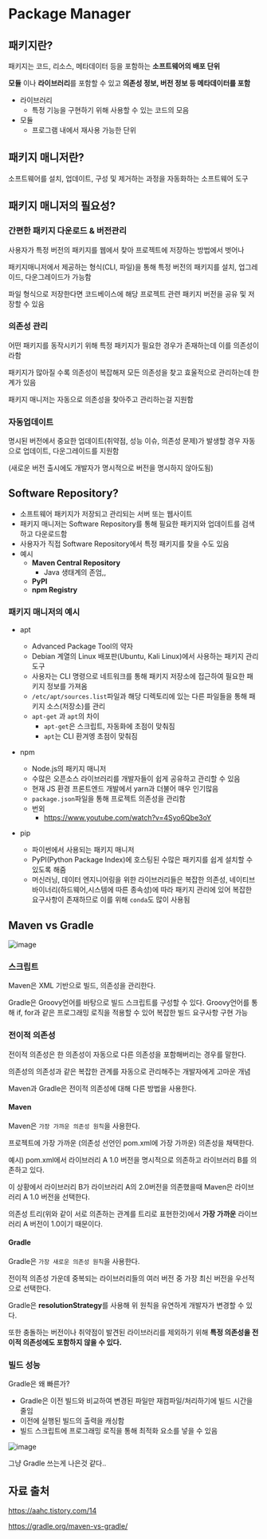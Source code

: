# Package Manager



## 패키지란?

패키지는 코드, 리소스, 메타데이터 등을 포함하는 **소프트웨어의 배포 단위**

**모듈** 이나 **라이브러리**를 포함할 수 있고 **의존성 정보, 버전 정보 등 메타데이터를 포함**

- 라이브러리
  - 특정 기능을 구현하기 위해 사용할 수 있는 코드의 모음
- 모듈
  - 프로그램 내에서 재사용 가능한 단위



## 패키지 매니저란?

 소프트웨어를 설치, 업데이트, 구성 및 제거하는 과정을 자동화하는 소프트웨어 도구



## 패키지 매니저의 필요성?



### 간편한 패키지 다운로드 & 버전관리

사용자가 특정 버전의 패키지를 웹에서 찾아 프로젝트에 저장하는 방법에서 벗어나

패키지매니저에서 제공하는 형식(CLI, 파일)을 통해 특정 버전의 패키지를 설치, 업그레이드, 다운그레이드가 가능함

파일 형식으로 저장한다면 코드베이스에 해당 프로젝트 관련 패키지 버전을 공유 및 저장할 수 있음

### 의존성 관리

어떤 패키지를 동작시키기 위해 특정 패키지가 필요한 경우가 존재하는데 이를 의존성이라함

패키지가 많아질 수록 의존성이 복잡해져 모든 의존성을 찾고 효울적으로 관리하는데 한계가 있음

패키지 매니저는 자동으로 의존성을 찾아주고 관리하는걸 지원함



### 자동업데이트

명시된 버전에서 중요한 업데이트(취약점, 성능 이슈, 의존성 문제)가 발생할 경우 자동으로 업데이트, 다운그레이드를 지원함

(새로운 버전 출시에도 개발자가 명시적으로 버전을 명시하지 않아도됨)



## Software Repository?

-  소프트웨어 패키지가 저장되고 관리되는 서버 또는 웹사이트
-  패키지 매니저는 Software Repository를 통해 필요한 패키지와 업데이트를 검색하고 다운로드함
-  사용자가 직접 Software Repository에서 특정 패키지를 찾을 수도 있음
-  예시
   - **Maven Central Repository**
     - Java 생태계의 존엄,,
   - **PyPI**
   - **npm Registry**

### 패키지 매니저의 예시

- apt
  - Advanced Package Tool의 약자
  - Debian 계열의 Linux 배포판(Ubuntu, Kali Linux)에서 사용하는 패키지 관리 도구
  - 사용자는 CLI 명령으로 네트워크를 통해 패키지 저장소에 접근하여 필요한 패키지 정보를 가져옴
  - `/etc/apt/sources.list`파일과 해당 디렉토리에 있는 다른 파일들을 통해 패키지 소스(저장소)를 관리
  - `apt-get`  과 `apt`의 차이
    - `apt-get`은 스크립트, 자동화에 초점이 맞춰짐
    - `apt`는 CLI 환겨엥 초점이 맞춰짐

- npm
  - Node.js의 패키지 매니저 
  - 수많은 오픈소스 라이브러리를 개발자들이 쉽게 공유하고 관리할 수 있음
  - 현재 JS 환경 프론트엔드 개발에서 yarn과 더불어 매우 인기많음
  - `package.json`파일을 통해 프로젝트 의존성을 관리함
  - 번외
    - https://www.youtube.com/watch?v=4Syo6Qbe3oY

- pip
  - 파이썬에서 사용되는 패키지 매니저
  - PyPI(Python Package Index)에 호스팅된 수많은 패키지를 쉽게 설치할 수 있도록 해줌
  - 머신러닝, 데이터 엔지니어링을 위한 라이브러리들은 복잡한 의존성, 네이티브 바이너리(하드웨어,시스템에 따른 종속성)에 따라 패키지 관리에 있어
    복잡한 요구사항이 존재하므로 이를 위해 `conda`도 많이 사용됨

## Maven vs Gradle

![image](https://github.com/sj7699/Backend-Study/assets/26706925/05d7c858-a30a-41f9-bf9d-ab42c5294975)


### 스크립트

Maven은 XML 기반으로 빌드, 의존성을 관리한다.

Gradle은 Groovy언어를 바탕으로 빌드 스크립트를 구성할 수 있다. Groovy언어를 통해 if, for과 같은 프로그래밍 로직을 적용할 수 있어 복잡한 빌드 요구사항 구현 가능



### 전이적 의존성

전이적 의존성은 한 의존성이 자동으로 다른 의존성을 포함해버리는 경우를 말한다.

의존성의 의존성과 같은 복잡한 관계를 자동으로 관리해주는 개발자에게 고마운 개념

Maven과 Gradle은 전이적 의존성에 대해 다른 방법을 사용한다.

#### Maven

Maven은 `가장 가까운 의존성 원칙`을 사용한다. 

프로젝트에 가장 가까운 (의존성 선언인 pom.xml에 가장 가까운) 의존성을 채택한다. 

예시) pom.xml에서 라이브러리 A 1.0 버전을 명시적으로 의존하고 라이브러리 B를 의존하고 있다.

이 상황에서 라이브러리 B가 라이브러리 A의 2.0버전을 의존했을때 Maven은 라이브러리 A 1.0 버전을 선택한다.

의존성 트리(위와 같이 서로 의존하는 관계를 트리로 표현한것)에서 **가장 가까운** 라이브러리 A 버전이 1.0이기 때문이다.



#### Gradle

Gradle은 `가장 새로운 의존성 원칙`을 사용한다.

전이적 의존성 가운데 중복되는 라이브러리들의 여러 버전 중 가장 최신 버전을 우선적으로 선택한다.

Gradle은 **resolutionStrategy**를 사용해 위 원칙을 유연하게 개발자가 변경할 수 있다.

또한 충돌하는 버전이나 취약점이 발견된 라이브러리를 제외하기 위해 **특정 의존성을 전이적 의존성에도 포함하지 않을 수 있다.**



### 빌드 성능

Gradle은 왜 빠른가?

- Gradle은 이전 빌드와 비교하여 변경된 파일만 재컴파일/처리하기에 빌드 시간을 줄임
- 이전에 실행된 빌드의 출력을 캐싱함
- 빌드 스크립트에 프로그래밍 로직을 통해 최적화 요소를 넣을 수 있음


![image](https://github.com/sj7699/Backend-Study/assets/26706925/074f8019-379c-4db2-8b5d-3d75aaf4c6b3)


그냥 Gradle 쓰는게 나은것 같다..



## 자료 출처

https://aahc.tistory.com/14

https://gradle.org/maven-vs-gradle/
